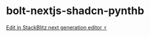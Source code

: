 # bolt-nextjs-shadcn-pynthb

[Edit in StackBlitz next generation editor ⚡️](https://stackblitz.com/~/github.com/noa37/bolt-nextjs-shadcn-pynthb)